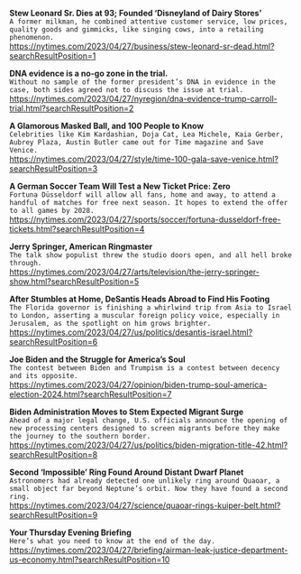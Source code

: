 **Stew Leonard Sr. Dies at 93; Founded ‘Disneyland of Dairy Stores’**\
`A former milkman, he combined attentive customer service, low prices, quality goods and gimmicks, like singing cows, into a retailing phenomenon.`\
https://nytimes.com/2023/04/27/business/stew-leonard-sr-dead.html?searchResultPosition=1

**DNA evidence is a no-go zone in the trial.**\
`Without no sample of the former president’s DNA in evidence in the case, both sides agreed not to discuss the issue at trial.`\
https://nytimes.com/2023/04/27/nyregion/dna-evidence-trump-carroll-trial.html?searchResultPosition=2

**A Glamorous Masked Ball, and 100 People to Know**\
`Celebrities like Kim Kardashian, Doja Cat, Lea Michele, Kaia Gerber, Aubrey Plaza, Austin Butler came out for Time magazine and Save Venice.`\
https://nytimes.com/2023/04/27/style/time-100-gala-save-venice.html?searchResultPosition=3

**A German Soccer Team Will Test a New Ticket Price: Zero**\
`Fortuna Düsseldorf will allow all fans, home and away, to attend a handful of matches for free next season. It hopes to extend the offer to all games by 2028.`\
https://nytimes.com/2023/04/27/sports/soccer/fortuna-dusseldorf-free-tickets.html?searchResultPosition=4

**Jerry Springer, American Ringmaster**\
`The talk show populist threw the studio doors open, and all hell broke through.`\
https://nytimes.com/2023/04/27/arts/television/the-jerry-springer-show.html?searchResultPosition=5

**After Stumbles at Home, DeSantis Heads Abroad to Find His Footing**\
`The Florida governor is finishing a whirlwind trip from Asia to Israel to London, asserting a muscular foreign policy voice, especially in Jerusalem, as the spotlight on him grows brighter.`\
https://nytimes.com/2023/04/27/us/politics/desantis-israel.html?searchResultPosition=6

**Joe Biden and the Struggle for America’s Soul**\
`The contest between Biden and Trumpism is a contest between decency and its opposite.`\
https://nytimes.com/2023/04/27/opinion/biden-trump-soul-america-election-2024.html?searchResultPosition=7

**Biden Administration Moves to Stem Expected Migrant Surge**\
`Ahead of a major legal change, U.S. officials announce the opening of new processing centers designed to screen migrants before they make the journey to the southern border.`\
https://nytimes.com/2023/04/27/us/politics/biden-migration-title-42.html?searchResultPosition=8

**Second ‘Impossible’ Ring Found Around Distant Dwarf Planet**\
`Astronomers had already detected one unlikely ring around Quaoar, a small object far beyond Neptune’s orbit. Now they have found a second ring.`\
https://nytimes.com/2023/04/27/science/quaoar-rings-kuiper-belt.html?searchResultPosition=9

**Your Thursday Evening Briefing**\
`Here’s what you need to know at the end of the day.`\
https://nytimes.com/2023/04/27/briefing/airman-leak-justice-department-us-economy.html?searchResultPosition=10

